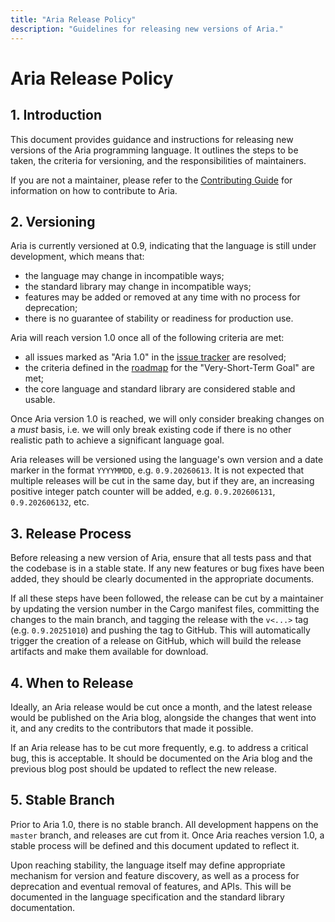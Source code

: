 ```yaml
---
title: "Aria Release Policy"
description: "Guidelines for releasing new versions of Aria."
---
```


# Aria Release Policy

## 1. Introduction

This document provides guidance and instructions for releasing new versions of the Aria programming language. It outlines the steps to be taken, the criteria for versioning, and the responsibilities of maintainers.

If you are not a maintainer, please refer to the [Contributing Guide](CONTRIBUTING.md) for information on how to contribute to Aria.

## 2. Versioning

Aria is currently versioned at 0.9, indicating that the language is still under development, which means that:

- the language may change in incompatible ways;
- the standard library may change in incompatible ways;
- features may be added or removed at any time with no process for deprecation;
- there is no guarantee of stability or readiness for production use.

Aria will reach version 1.0 once all of the following criteria are met:

- all issues marked as "Aria 1.0" in the [issue tracker](https://github.com/egranata/aria/issues?q=is%3Aissue%20state%3Aopen%20label%3A%22Aria%201.0%20Roadmap%22) are resolved;
- the criteria defined in the [roadmap](ROADMAP.md) for the "Very-Short-Term Goal" are met;
- the core language and standard library are considered stable and usable.

Once Aria version 1.0 is reached, we will only consider breaking changes on a *must* basis, i.e. we will only break existing code if there is no other realistic path to achieve a significant language goal.

Aria releases will be versioned using the language's own version and a date marker in the format `YYYYMMDD`, e.g. `0.9.20260613`. It is not expected that multiple releases will be cut in the same day, but if they are, an increasing positive integer patch counter will be added, e.g. `0.9.202606131`, `0.9.202606132`, etc.

## 3. Release Process

Before releasing a new version of Aria, ensure that all tests pass and that the codebase is in a stable state. If any new features or bug fixes have been added, they should be clearly documented in the appropriate documents.

If all these steps have been followed, the release can be cut by a maintainer by updating the version number in the Cargo manifest files, committing the changes to the main branch, and tagging the release with the `v<...>` tag (e.g. `0.9.20251010`) and pushing the tag to GitHub. This will automatically trigger the creation of a release on GitHub, which will build the release artifacts and make them available for download.

## 4. When to Release

Ideally, an Aria release would be cut once a month, and the latest release would be published on the Aria blog, alongside the changes that went into it, and any credits to the contributors that made it possible.

If an Aria release has to be cut more frequently, e.g. to address a critical bug, this is acceptable. It should be documented on the Aria blog and the previous blog post should be updated to reflect the new release.

## 5. Stable Branch

Prior to Aria 1.0, there is no stable branch. All development happens on the `master` branch, and releases are cut from it. Once Aria reaches version 1.0, a stable process will be defined and this document updated to reflect it.

Upon reaching stability, the language itself may define appropriate mechanism for version and feature discovery, as well as a process for deprecation and eventual removal of features, and APIs. This will be documented in the language specification and the standard library documentation.

